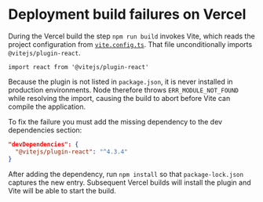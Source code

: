 # Deployment build failures on Vercel

During the Vercel build the step `npm run build` invokes Vite, which reads the project configuration from [`vite.config.ts`](../vite.config.ts). That file unconditionally imports `@vitejs/plugin-react`.

```
import react from '@vitejs/plugin-react'
```

Because the plugin is not listed in `package.json`, it is never installed in production environments. Node therefore throws `ERR_MODULE_NOT_FOUND` while resolving the import, causing the build to abort before Vite can compile the application.

To fix the failure you must add the missing dependency to the dev dependencies section:

```json
"devDependencies": {
  "@vitejs/plugin-react": "^4.3.4"
}
```

After adding the dependency, run `npm install` so that `package-lock.json` captures the new entry. Subsequent Vercel builds will install the plugin and Vite will be able to start the build.
